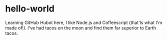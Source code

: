 # hello-world
Learning GitHub
Hubot here, I like Node.js and Coffeescript (that'ls what I'm made of!).
I've had tacos on the moon and find them far superior to Earth tacos.
